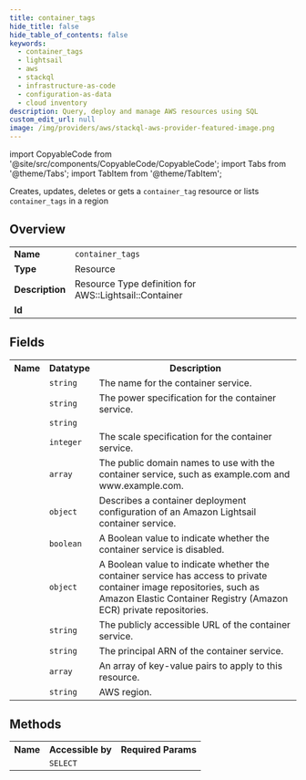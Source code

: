 ```yaml
---
title: container_tags
hide_title: false
hide_table_of_contents: false
keywords:
  - container_tags
  - lightsail
  - aws
  - stackql
  - infrastructure-as-code
  - configuration-as-data
  - cloud inventory
description: Query, deploy and manage AWS resources using SQL
custom_edit_url: null
image: /img/providers/aws/stackql-aws-provider-featured-image.png
---
```


import CopyableCode from '@site/src/components/CopyableCode/CopyableCode';
import Tabs from '@theme/Tabs';
import TabItem from '@theme/TabItem';

Creates, updates, deletes or gets a <code>container_tag</code> resource or lists <code>container_tags</code> in a region

## Overview
<table><tbody>
<tr><td><b>Name</b></td><td><code>container_tags</code></td></tr>
<tr><td><b>Type</b></td><td>Resource</td></tr>
<tr><td><b>Description</b></td><td>Resource Type definition for AWS::Lightsail::Container</td></tr>
<tr><td><b>Id</b></td><td><CopyableCode code="aws.lightsail.container_tags" /></td></tr>
</tbody></table>

## Fields
<table><tbody><tr><th>Name</th><th>Datatype</th><th>Description</th></tr><tr><td><CopyableCode code="service_name" /></td><td><code>string</code></td><td>The name for the container service.</td></tr>
<tr><td><CopyableCode code="power" /></td><td><code>string</code></td><td>The power specification for the container service.</td></tr>
<tr><td><CopyableCode code="container_arn" /></td><td><code>string</code></td><td></td></tr>
<tr><td><CopyableCode code="scale" /></td><td><code>integer</code></td><td>The scale specification for the container service.</td></tr>
<tr><td><CopyableCode code="public_domain_names" /></td><td><code>array</code></td><td>The public domain names to use with the container service, such as example.com and www.example.com.</td></tr>
<tr><td><CopyableCode code="container_service_deployment" /></td><td><code>object</code></td><td>Describes a container deployment configuration of an Amazon Lightsail container service.</td></tr>
<tr><td><CopyableCode code="is_disabled" /></td><td><code>boolean</code></td><td>A Boolean value to indicate whether the container service is disabled.</td></tr>
<tr><td><CopyableCode code="private_registry_access" /></td><td><code>object</code></td><td>A Boolean value to indicate whether the container service has access to private container image repositories, such as Amazon Elastic Container Registry (Amazon ECR) private repositories.</td></tr>
<tr><td><CopyableCode code="url" /></td><td><code>string</code></td><td>The publicly accessible URL of the container service.</td></tr>
<tr><td><CopyableCode code="principal_arn" /></td><td><code>string</code></td><td>The principal ARN of the container service.</td></tr>
<tr><td><CopyableCode code="tags" /></td><td><code>array</code></td><td>An array of key-value pairs to apply to this resource.</td></tr>
<tr><td><CopyableCode code="region" /></td><td><code>string</code></td><td>AWS region.</td></tr>
</tbody></table>

## Methods

<table><tbody>
  <tr>
    <th>Name</th>
    <th>Accessible by</th>
    <th>Required Params</th>
  </tr>
  <tr>
    <td><CopyableCode code="view" /></td>
    <td><code>SELECT</code></td>
    <td><CopyableCode code="region" /></td>
  </tr>
</tbody></table>








